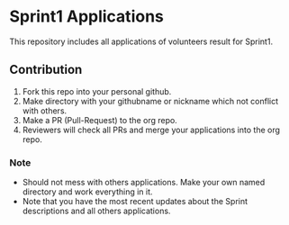 # Sprint1 Applications

This repository includes all applications of volunteers result for Sprint1.

## Contribution

1. Fork this repo into your personal github.
2. Make directory with your githubname or nickname which not conflict with others.
3. Make a PR (Pull-Request) to the org repo.
4. Reviewers will check all PRs and merge your applications into the org repo.

### Note

- Should not mess with others applications. Make your own named directory and work everything in it.
- Note that you have the most recent updates about the Sprint descriptions and all others applications.
     
